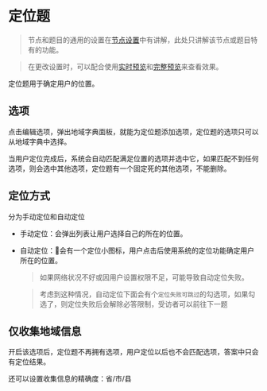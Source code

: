 # 定位题

> 节点和题目的通用的设置在[节点设置](../node-setting/concept.md)中有讲解，此处只讲解该节点或题目特有的功能。

> 在更改设置时，可以配合使用[实时预览](../preview/realtime.md)和[完整预览](../preview/full.md)来查看效果。

定位题用于确定用户的位置。

## 选项
点击编辑选项，弹出地域字典面板，就能为定位题添加选项，定位题的选项只可以从地域字典中选择。

当用户定位完成后，系统会自动匹配满足位置的选项并选中它，如果匹配不到任何选项，则会选中其他选项，定位题有一个固定死的其他选项，不能删除。

## 定位方式
分为手动定位和自动定位
+ 手动定位：会弹出列表让用户选择自己的所在的位置。
+ 自动定位：会有一个定位小图标，用户点击后使用系统的定位功能确定用户所在的位置。
    > 如果网络状况不好或因用户设置权限不足，可能导致自动定位失败。
    
    > 考虑到这种情况，自动定位下面会有个`定位失败可跳过`的勾选项，如果勾选了，则定位失败后会解除必答限制，受访者可以前往下一题


## 仅收集地域信息
开启该选项后，定位题不再拥有选项，用户定位以后也不会匹配选项，答案中只会有定位结果。

还可以设置收集信息的精确度：省/市/县